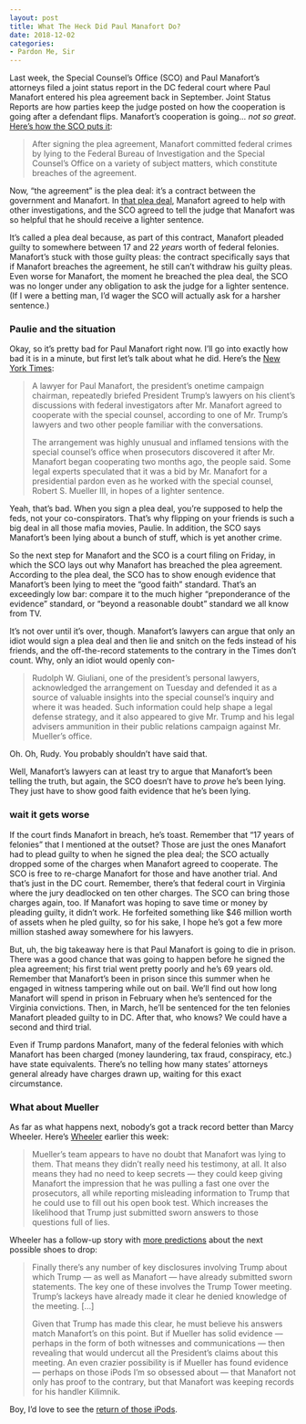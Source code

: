```yaml
---
layout: post
title: What The Heck Did Paul Manafort Do?
date: 2018-12-02
categories: 
- Pardon Me, Sir
---
```


Last week, the Special Counsel’s Office (SCO) and Paul Manafort’s attorneys filed a joint status report in the DC federal court where Paul Manafort entered his plea agreement back in September. Joint Status Reports are how parties keep the judge posted on how the cooperation is going after a defendant flips. Manafort’s cooperation is going… *not so great*. [Here’s how the SCO puts it][1]:

> After signing the plea agreement, Manafort committed federal crimes by lying to the Federal Bureau of Investigation and the Special Counsel’s Office on a variety of subject matters, which constitute breaches of the agreement.

Now, “the agreement” is the plea deal: it’s a contract between the government and Manafort. In [that plea deal][2], Manafort agreed to help with other investigations, and the SCO agreed to tell the judge that Manafort was so helpful that he should receive a lighter sentence. 

It’s called a plea deal because, as part of this contract, Manafort pleaded guilty to somewhere between 17 and 22 *years* worth of federal felonies. Manafort’s stuck with those guilty pleas: the contract specifically says that if Manafort breaches the agreement, he still can’t withdraw his guilty pleas. Even worse for Manafort, the moment he breached the plea deal, the SCO was no longer under any obligation to ask the judge for a lighter sentence. (If I were a betting man, I’d wager the SCO will actually ask for a harsher sentence.)

### Paulie and the situation

Okay, so it’s pretty bad for Paul Manafort right now. I’ll go into exactly how bad it is in a minute, but first let’s talk about what he did. Here’s the [New York Times][3]:

> A lawyer for Paul Manafort, the president’s onetime campaign chairman, repeatedly briefed President Trump’s lawyers on his client’s discussions with federal investigators after Mr. Manafort agreed to cooperate with the special counsel, according to one of Mr. Trump’s lawyers and two other people familiar with the conversations.
> 
> The arrangement was highly unusual and inflamed tensions with the special counsel’s office when prosecutors discovered it after Mr. Manafort began cooperating two months ago, the people said. Some legal experts speculated that it was a bid by Mr. Manafort for a presidential pardon even as he worked with the special counsel, Robert S. Mueller III, in hopes of a lighter sentence.

Yeah, that’s bad. When you sign a plea deal, you’re supposed to help the feds, not your co-conspirators. That’s why flipping on your friends is such a big deal in all those mafia movies, Paulie. In addition, the SCO says Manafort’s been lying about a bunch of stuff, which is yet another crime.

So the next step for Manafort and the SCO is a court filing on Friday, in which the SCO lays out why Manafort has breached the plea agreement. According to the plea deal, the SCO has to show enough evidence that Manafort’s been lying to meet the “good faith” standard. That’s an exceedingly low bar: compare it to the much higher “preponderance of the evidence” standard, or “beyond a reasonable doubt” standard we all know from TV.

It’s not over until it’s over, though. Manafort’s lawyers can argue that only an idiot would sign a plea deal and then lie and snitch on the feds instead of his friends, and the off-the-record statements to the contrary in the Times don’t count. Why, only an idiot would openly con-

> Rudolph W. Giuliani, one of the president’s personal lawyers, acknowledged the arrangement on Tuesday and defended it as a source of valuable insights into the special counsel’s inquiry and where it was headed. Such information could help shape a legal defense strategy, and it also appeared to give Mr. Trump and his legal advisers ammunition in their public relations campaign against Mr. Mueller’s office.

Oh. Oh, Rudy. You probably shouldn’t have said that.

Well, Manafort’s lawyers can at least try to argue that Manafort’s been telling the truth, but again, the SCO doesn’t have to *prove* he’s been lying. They just have to show good faith evidence that he’s been lying. 

### wait it gets worse

If the court finds Manafort in breach, he’s toast. Remember that “17 years of felonies” that I mentioned at the outset? Those are just the ones Manafort had to plead guilty to when he signed the plea deal; the SCO actually dropped some of the charges when Manafort agreed to cooperate. The SCO is free to re-charge Manafort for those and have another trial. And that’s just in the DC court. Remember, there’s that federal court in Virginia where the jury deadlocked on ten other charges. The SCO can bring those charges again, too. If Manafort was hoping to save time or money by pleading guilty, it didn’t work. He forfeited something like $46 million worth of assets when he pled guilty, so for his sake, I hope he’s got a few more million stashed away somewhere for his lawyers.

But, uh, the big takeaway here is that Paul Manafort is going to die in prison. There was a good chance that was going to happen before he signed the plea agreement; his first trial went pretty poorly and he’s 69 years old. Remember that Manafort’s been in prison since this summer when he engaged in witness tampering while out on bail. We’ll find out how long Manafort will spend in prison in February when he’s sentenced for the Virginia convictions. Then, in March, he’ll be sentenced for the ten felonies Manafort pleaded guilty to in DC. After that, who knows? We could have a second and third trial. 

Even if Trump pardons Manafort, many of the federal felonies with which Manafort has been charged (money laundering, tax fraud, conspiracy, etc.) have state equivalents. There’s no telling how many states’ attorneys general already have charges drawn up, waiting for this exact circumstance.

### What about Mueller

As far as what happens next, nobody’s got a track record better than Marcy Wheeler. Here’s [Wheeler][4] earlier this week:

> Mueller’s team appears to have no doubt that Manafort was lying to them. That means they didn’t really need his testimony, at all. It also means they had no need to keep secrets — they could keep giving Manafort the impression that he was pulling a fast one over the prosecutors, all while reporting misleading information to Trump that he could use to fill out his open book test. Which increases the likelihood that Trump just submitted sworn answers to those questions full of lies.

Wheeler has a follow-up story with [more predictions][5] about the next possible shoes to drop:

> Finally there’s any number of key disclosures involving Trump about which Trump — as well as Manafort — have already submitted sworn statements. The key one of these involves the Trump Tower meeting. Trump’s lackeys have already made it clear he denied knowledge of the meeting. […]
> 
> Given that Trump has made this clear, he must believe his answers match Manafort’s on this point. But if Mueller has solid evidence — perhaps in the form of both witnesses and communications — then revealing that would undercut all the President’s claims about this meeting. An even crazier possibility is if Mueller has found evidence — perhaps on those iPods I’m so obsessed about — that Manafort not only has proof to the contrary, but that Manafort was keeping records for his handler Kilimnik.

Boy, I’d love to see the [return of those iPods][6].

[1]:	https://www.documentcloud.org/documents/5280689-Status-Report.html "status report"
[2]:	https://www.justice.gov/file/1094151/download
[3]:	https://www.nytimes.com/2018/11/27/us/politics/manafort-lawyer-trump-cooperation.html
[4]:	https://www.emptywheel.net/2018/11/26/manafort-tests-the-theory-of-an-unpardonable-plea/
[5]:	https://www.emptywheel.net/2018/12/01/the-manafort-lying-cards-id-show-if-i-were-playing-presidential-pardon-poker/
[6]:	https://blog.ipsaloquitur.org/post/whats-paul-manafort-ipod/